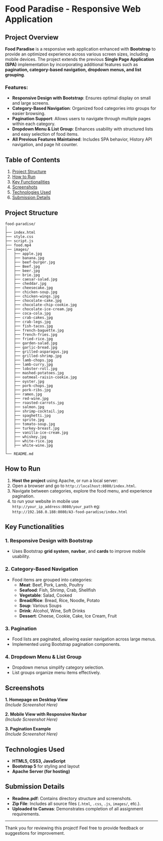 # Food Paradise - Responsive Web Application

## Project Overview

**Food Paradise** is a responsive web application enhanced with **Bootstrap** to provide an optimized experience across various screen sizes, including mobile devices. The project extends the previous **Single Page Application (SPA)** implementation by incorporating additional features such as **pagination, category-based navigation, dropdown menus, and list grouping**.

### Features:
- **Responsive Design with Bootstrap**: Ensures optimal display on small and large screens.
- **Category-Based Navigation**: Organized food categories into groups for easier browsing.
- **Pagination Support**: Allows users to navigate through multiple pages within each category.
- **Dropdown Menu & List Group**: Enhances usability with structured lists and easy selection of food items.
- **All Previous Features Maintained**: Includes SPA behavior, History API navigation, and page hit counter.

## Table of Contents
1. [Project Structure](#project-structure)
2. [How to Run](#how-to-run)
3. [Key Functionalities](#key-functionalities)
4. [Screenshots](#screenshots)
5. [Technologies Used](#technologies-used)
6. [Submission Details](#submission-details)

## Project Structure

```plaintext
food-paradise/
│
├── index.html
├── style.css
├── script.js
├── food.mp4
│── images/
│   ├── apple.jpg
│   ├── banana.jpg
│   ├── beef-burger.jpg
│   ├── Beef.jpg
│   ├── beer.jpg
│   ├── brie.jpg
│   ├── caesar-salad.jpg
│   ├── cheddar.jpg
│   ├── cheesecake.jpg
│   ├── chicken-soup.jpg
│   ├── chicken-wings.jpg
│   ├── chocolate-cake.jpg
│   ├── chocolate-chip-cookie.jpg
│   ├── chocolate-ice-cream.jpg
│   ├── coca-cola.jpg
│   ├── crab-cakes.jpg
│   ├── crab-legs.jpg
│   ├── fish-tacos.jpg
│   ├── french-baguette.jpg
│   ├── french-fries.jpg
│   ├── fried-rice.jpg
│   ├── garden-salad.jpg
│   ├── garlic-bread.jpg
│   ├── grilled-asparagus.jpg
│   ├── grilled-shrimp.jpg
│   ├── lamb-chops.jpg
│   ├── lamb-curry.jpg
│   ├── lobster-roll.jpg
│   ├── mashed-potatoes.jpg
│   ├── oatmeal-raisin-cookie.jpg
│   ├── oyster.jpg
│   ├── pork-chops.jpg
│   ├── pork-ribs.jpg
│   ├── ramen.jpg
│   ├── red-wine.jpg
│   ├── roasted-carrots.jpg
│   ├── salmon.jpg
│   ├── shrimp-cocktail.jpg
│   ├── spaghetti.jpg
│   ├── sprite.jpg
│   ├── tomato-soup.jpg
│   ├── turkey-breast.jpg
│   ├── vanilla-ice-cream.jpg
│   ├── whiskey.jpg
│   ├── white-rice.jpg
│   ├── white-wine.jpg
│
└── README.md
```

## How to Run

1. **Host the project** using Apache, or run a local server:
2. Open a browser and go to `http://localhost:8080/index.html`.
3. Navigate between categories, explore the food menu, and experience pagination.
4. to run your website in mobile use `http://your_ip_address:8080/your_path` eg: `http://192.168.0.188:8080/A3-food-paradise/index.html`

## Key Functionalities

### 1. **Responsive Design with Bootstrap**
   - Uses Bootstrap **grid system**, **navbar**, and **cards** to improve mobile usability.

### 2. **Category-Based Navigation**
   - Food items are grouped into categories:
     - **Meat**: Beef, Pork, Lamb, Poultry
     - **Seafood**: Fish, Shrimp, Crab, Shellfish
     - **Vegetable**: Salad, Cooked
     - **Bread/Rice**: Bread, Rice, Noodle, Potato
     - **Soup**: Various Soups
     - **Drink**: Alcohol, Wine, Soft Drinks
     - **Dessert**: Cheese, Cookie, Cake, Ice Cream, Fruit

### 3. **Pagination**
   - Food lists are paginated, allowing easier navigation across large menus.
   - Implemented using Bootstrap pagination components.

### 4. **Dropdown Menu & List Group**
   - Dropdown menus simplify category selection.
   - List groups organize menu items effectively.

## Screenshots

**1. Homepage on Desktop View**  
*(Include Screenshot Here)*

**2. Mobile View with Responsive Navbar**  
*(Include Screenshot Here)*

**3. Pagination Example**  
*(Include Screenshot Here)*

## Technologies Used
- **HTML5, CSS3, JavaScript**
- **Bootstrap 5** for styling and layout
- **Apache Server (for hosting)**

## Submission Details
- **Readme.pdf**: Contains directory structure and screenshots.
- **Zip File**: Includes all source files (`.html`, `.css`, `.js`, `images/`, etc.).
- **Uploaded to Canvas**: Demonstrates completion of all assignment requirements.

---
Thank you for reviewing this project! Feel free to provide feedback or suggestions for improvement.

